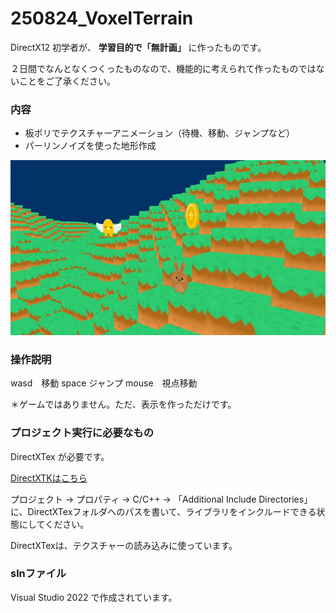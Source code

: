 # 250824_VoxelTerrain

DirectX12 初学者が、 **学習目的で「無計画」** に作ったものです。

２日間でなんとなくつくったものなので、機能的に考えられて作ったものではないことをご了承ください。

### 内容

* 板ポリでテクスチャーアニメーション（待機、移動、ジャンプなど）
* パーリンノイズを使った地形作成

![screenshot](https://github.com/SolaGame8/MyDX12Learning/blob/main/250824_VoxelTerrain/screenshots/image001.jpg)


### 操作説明

wasd　移動
space ジャンプ
mouse　視点移動

＊ゲームではありません。ただ、表示を作っただけです。


### プロジェクト実行に必要なもの

DirectXTex が必要です。

[DirectXTKはこちら](https://github.com/microsoft/DirectXTex)

プロジェクト → プロパティ → C/C++ → 「Additional Include Directories」
に、DirectXTexフォルダへのパスを書いて、ライブラリをインクルードできる状態にしてください。

DirectXTexは、テクスチャーの読み込みに使っています。

### slnファイル

Visual Studio 2022 で作成されています。

